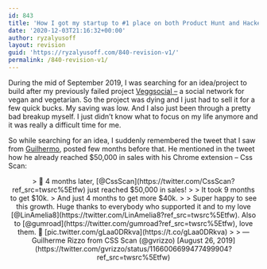 ```yaml
---
id: 843
title: 'How I got my startup to #1 place on both Product Hunt and Hacker News'
date: '2020-12-03T21:16:32+00:00'
author: ryzalyusoff
layout: revision
guid: 'https://ryzalyusoff.com/840-revision-v1/'
permalink: /840-revision-v1/
---
```


During the mid of September 2019, I was searching for an idea/project to build after my previously failed project [Veggsocial –](https://www.producthunt.com/posts/veggsocial) a social network for vegan and vegetarian. So the project was dying and I just had to sell it for a few quick bucks. My saving was low. And I also just been through a pretty bad breakup myself. I just didn’t know what to focus on my life anymore and it was really a difficult time for me.

So while searching for an idea, I suddenly remembered the tweet that I saw from [Guilhermo](https://twitter.com/gvrizzo), posted few months before that. He mentioned in the tweet how he already reached $50,000 in sales with his Chrome extension – Css Scan:

<center>> 🥂 4 months later, [@CssScan](https://twitter.com/CssScan?ref_src=twsrc%5Etfw) just reached $50,000 in sales!  
>   
> It took 9 months to get $10k.  
> And just 4 months to get more $40k.  
>   
> Super happy to see this growth. Huge thanks to everybody who supported it and to my love [@LinAmelia8](https://twitter.com/LinAmelia8?ref_src=twsrc%5Etfw). Also to [@gumroad](https://twitter.com/gumroad?ref_src=twsrc%5Etfw), love them. 💖 <https://t.co/wsxq79Nsm8> [pic.twitter.com/gLaa0DRkva](https://t.co/gLaa0DRkva)
> 
> — Guilherme Rizzo from CSS Scan (@gvrizzo) [August 26, 2019](https://twitter.com/gvrizzo/status/1166006699477499904?ref_src=twsrc%5Etfw)

 <script async="" charset="utf-8" src="https://platform.twitter.com/widgets.js"></script></center>